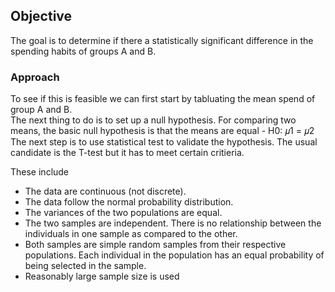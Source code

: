 ## Objective
The goal is to determine if there a statistically significant difference in the spending habits of groups A and B.

### Approach
To see if this is feasible we can first start by tabluating the mean spend of group A and B.  
The next thing to do is to set up a null hypothesis.
For comparing two means, the basic null hypothesis is that the means are equal - H0: 𝜇1 = 𝜇2
The next step is to use statistical test to validate the hypothesis.  The usual candidate is the T-test but it has to meet certain critieria.  

These include
- The data are continuous (not discrete).
- The data follow the normal probability distribution.
- The variances of the two populations are equal.
- The two samples are independent. There is no relationship between the individuals in one sample as
compared to the other.
- Both samples are simple random samples from their respective populations. Each individual in the
population has an equal probability of being selected in the sample.
- Reasonably large sample size is used

